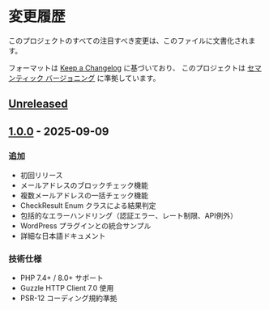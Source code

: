 # 変更履歴

このプロジェクトのすべての注目すべき変更は、このファイルに文書化されます。

フォーマットは [Keep a Changelog](https://keepachangelog.com/ja/1.0.0/) に基づいており、
このプロジェクトは [セマンティック バージョニング](https://semver.org/lang/ja/) に準拠しています。

## [Unreleased]

## [1.0.0] - 2025-09-09

### 追加
- 初回リリース
- メールアドレスのブロックチェック機能
- 複数メールアドレスの一括チェック機能
- CheckResult Enum クラスによる結果判定
- 包括的なエラーハンドリング（認証エラー、レート制限、API例外）
- WordPress プラグインとの統合サンプル
- 詳細な日本語ドキュメント

### 技術仕様
- PHP 7.4+ / 8.0+ サポート
- Guzzle HTTP Client 7.0 使用
- PSR-12 コーディング規約準拠

[Unreleased]: https://github.com/contactreborn/php-client/compare/v1.0.0...HEAD
[1.0.0]: https://github.com/contactreborn/php-client/releases/tag/v1.0.0